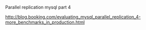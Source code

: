 Parallel replication mysql part 4

http://blog.booking.com/evaluating_mysql_parallel_replication_4-more_benchmarks_in_production.html
